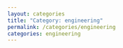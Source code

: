 ```yaml
---
layout: categories
title: "Category: engineering"
permalink: /categories/engineering
categories: engineering
---
```

